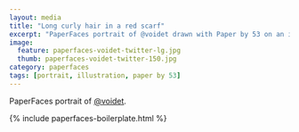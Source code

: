 ```yaml
---
layout: media
title: "Long curly hair in a red scarf"
excerpt: "PaperFaces portrait of @voidet drawn with Paper by 53 on an iPad."
image: 
  feature: paperfaces-voidet-twitter-lg.jpg
  thumb: paperfaces-voidet-twitter-150.jpg
category: paperfaces
tags: [portrait, illustration, paper by 53]
---
```


PaperFaces portrait of [@voidet](http://twitter.com/voidet).

{% include paperfaces-boilerplate.html %}